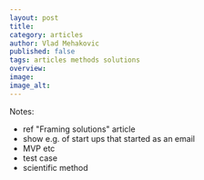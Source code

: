 ```yaml
---
layout: post
title: 
category: articles
author: Vlad Mehakovic
published: false
tags: articles methods solutions
overview: 
image: 
image_alt: 
---
```


Notes:

* ref "Framing solutions" article
* show e.g. of start ups that started as an email
* MVP etc
* test case
* scientific method